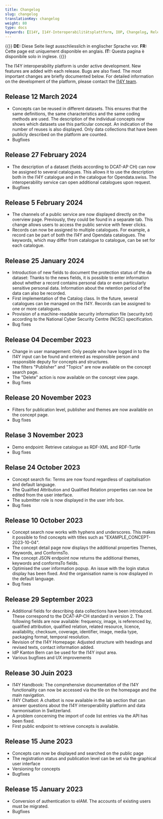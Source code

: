 ```yaml
---
title: Changelog
slug: changelog
translationKey: changelog
weight: 80
type: docs
keywords: [I14Y, I14Y-Interoperabilitätsplattform, IOP, Changelog, Releases, Versionen, Software-Entwicklung]
---
```

{{<alert title="Language" color="warning">}}
__DE:__ Diese Seite liegt ausschliesslich in englischer Sprache vor. 
__FR:__ Cette page est uniquement disponible en anglais.
__IT:__ Questa pagina è disponibile solo in inglese.
{{</alert>}}

The I14Y interoperability platform is under active development. New features are added with each release. Bugs are also fixed. The most important changes are briefly documented below. For detailed information on the development of the platform, please contact the [I14Y team](mailto:i14y@bfs.admin.ch). 

## Release 12 March 2024
- Concepts can be reused in different datasets. This ensures that the same definitions, the same characteristics and the same coding methods are used. The description of the individual concepts now shows which datasets use this particular concept. An indication of the number of reuses is also displayed. Only data collections that have been publicly described on the platform are counted. 
- Bugfixes

## Release 27 February 2024
- The description of a dataset (fields according to DCAT-AP CH) can now be assigned to several catalogues. This allows it to use the description both in the I14Y catalogue and in the catalogue for Opendata.swiss. The interoperability service can open additional catalogues upon request. 
- Bugfixes

## Release 5 February 2024
- The channels of a public service are now displayed directly on the overview page. Previously, they could be found in a separate tab. This change allows users to access the public service with fewer clicks. 
- Records can now be assigned to multiple catalogues. For example, a record can be part of both the I14Y and Opendata catalogues. The keywords, which may differ from catalogue to catalogue, can be set for each catalogue. 

## Release 25 January 2024
- Introduction of new fields to document the protection status of the da dataset: Thanks to the news fields, it is possible to enter information about whether a record contains personal data or even particularly sensitive personal data. Information about the retention period of the data can also be recorded.
- First implementation of the Catalog class. In the future, several catalogues can be managed on the I14Y. Records can be assigned to one or more catalogues. 
- Provision of a machine-readable security information file (security.txt) according to the National Cyber Security Centre (NCSC) specification.
- Bug fixes

## Release 04 December 2023
- Change in user management: Only people who have logged in to the I14Y input can be found and entered as responsible person and responsible deputy for concepts and structures.
- The filters "Publisher" and "Topics" are now available on the concept search page.
- The "Delete" action is now available on the concept view page.
- Bug fixes

## Release 20 November 2023
- Filters for publication level, publisher and themes are now available on the concept page.
- Bug fixes

## Relase 3 November 2023
- Demo endpoint: Retrieve catalogue as RDF-XML and RDF-Turtle
- Bug fixes

## Relase 24 October 2023
- Concept search fix: Terms are now found regardless of capitalisation and default language. 
- The Qualified Attribution and Qualified Relation properties can now be edited from the user interface.
- The submitter role is now displayed in the user info box. 
- Bug fixes

## Release 10 October 2023
- Concept search now works with hyphens and underscores. This makes it possible to find concepts with titles such as "EXAMPLE_CONCEPT-2023-10-04". 
- The concept detail page now displays the additional properties Themes, Keywords, and ConformsTo.
- The concept JSON endpoint now returns the additional themes, keywords and conformsTo fields.
- Optimised the user information popup. An issue with the login status display has been fixed. And the organisation name is now displayed in the default language. 
- Bug fixes

## Release 29 September 2023
- Additional fields for describing data collections have been introduced. These correspond to the DCAT-AP-CH standard in version 2. The following fields are now available: frequency, image, is referenced by, qualified attribution, qualified relation, related resource, licence, availability, checksum, coverage, identifier, image, media type, packaging format, temporal resolution.
- Revision of the I14Y Homepage: Adjusted structure with headings and revised texts, contact information added.
- IdP Kanton Bern can be used for the I14Y input area.
- Various bugfixes and UX improvements

## Release 30 Juin 2023
- I14Y Handbook: The comprehensive documentation of the I14Y functionality can now be accessed via the tile on the homepage and the main navigation.
- I14Y Chatbot: A chatbot is now available in the lab section that can answer questions about the I14Y interoperability platform and data harmonisation in Switzerland.
- A problem concerning the import of code list entries via the API has been fixed.
- First public endpoint to retrieve concepts is available.

## Release 15 June 2023
- Concepts can now be displayed and searched on the public page 
- The registration status and publication level can be set via the graphical user interface
- Versioning for concepts 
- Bugfixes

## Release 15 January 2023
- Conversion of authentication to eIAM. The accounts of existing users must be migrated. 
- Bugfixes

